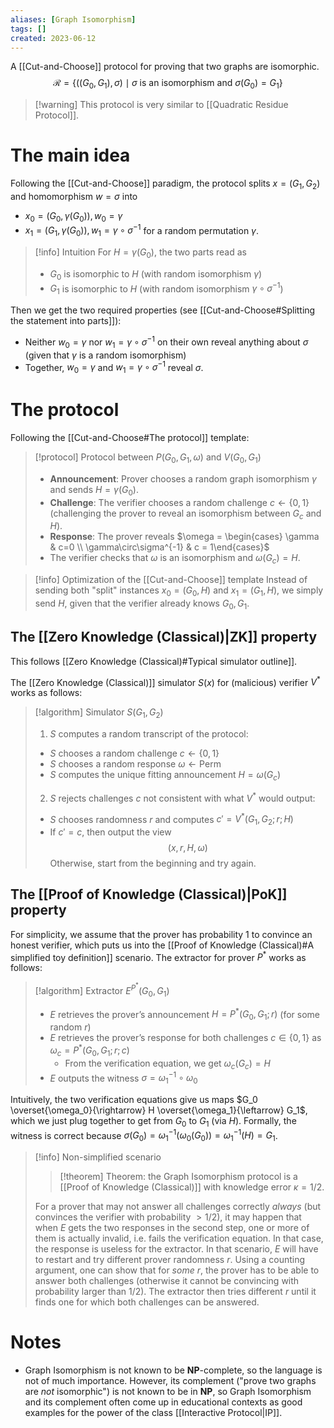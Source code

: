 ```yaml
---
aliases: [Graph Isomorphism]
tags: []
created: 2023-06-12
---
```


A [[Cut-and-Choose]] protocol for proving that two graphs are isomorphic. $$\mathcal{R} = \{((G_0,G_1),\sigma) \mid \sigma\text{ is an isomorphism and } \sigma(G_0) = G_1\}$$
> [!warning] This protocol is very similar to [[Quadratic Residue Protocol]].

# The main idea
Following the [[Cut-and-Choose]] paradigm, the protocol splits $x = (G_1,G_2)$ and homomorphism $w = \sigma$ into 
- $x_0 = (G_0,\gamma(G_0)), w_0 = \gamma$ 
- $x_1 = (G_1,\gamma(G_0)), w_1 = \gamma\circ\sigma^{-1}$
for a random permutation $\gamma$. 

> [!info] Intuition
> For $H = \gamma(G_0)$, the two parts read as
> - $G_0$ is isomorphic to $H$ (with random isomorphism $\gamma$) 
> - $G_1$ is isomorphic to $H$ (with random isomorphism $\gamma\circ\sigma^{-1}$)

Then we get the two required properties (see [[Cut-and-Choose#Splitting the statement into parts]]):
- Neither $w_0 = \gamma$ nor $w_1 = \gamma\circ\sigma^{-1}$ on their own reveal anything about $\sigma$ (given that $\gamma$ is a random isomorphism)
- Together, $w_0 = \gamma$ and $w_1 = \gamma\circ\sigma^{-1}$ reveal $\sigma$.

# The protocol
Following the [[Cut-and-Choose#The protocol]] template:

> [!protocol] Protocol between $P(G_0,G_1,\omega)$ and $V(G_0,G_1)$
> - **Announcement**: Prover chooses a random graph isomorphism $\gamma$ and sends $H = \gamma(G_0)$.
> - **Challenge**: The verifier chooses a random challenge $c\gets\{0,1\}$ (challenging the prover to reveal an isomorphism between $G_c$ and $H$).
> - **Response**: The prover reveals $\omega = \begin{cases} \gamma & c=0 \\ \gamma\circ\sigma^{-1}  & c = 1\end{cases}$
> - The verifier checks that $\omega$ is an isomorphism and $\omega(G_c) = H$.

> [!info] Optimization of the [[Cut-and-Choose]] template
> Instead of sending both "split" instances $x_0 = (G_0,H)$ and $x_1 = (G_1,H)$, we simply send $H$, given that the verifier already knows $G_0,G_1$. 

## The [[Zero Knowledge (Classical)|ZK]] property
This follows [[Zero Knowledge (Classical)#Typical simulator outline]]. 

The [[Zero Knowledge (Classical)]] simulator $S(x)$ for (malicious) verifier $V^*$ works as follows:
> [!algorithm] Simulator $S(G_1,G_2)$
> 1. $S$ computes a random transcript of the protocol:
> 	- $S$ chooses a random challenge $c \gets \{0,1\}$
> 	- $S$ chooses a random response $\omega \gets \mathsf{Perm}$
> 	- $S$ computes the unique fitting announcement $H = \omega(G_c)$
> 2. $S$ rejects challenges $c$ not consistent with what $V^*$ would output:
> 	- $S$ chooses randomness $r$ and computes $c' = V^*(G_1,G_2;r;H)$
> 	- If $c' = c$, then output the view $$(x,r,H,\omega)$$ Otherwise, start from the beginning and try again. 

## The [[Proof of Knowledge (Classical)|PoK]] property
For simplicity, we assume that the prover has probability 1 to convince an honest verifier, which puts us into the [[Proof of Knowledge (Classical)#A simplified toy definition]] scenario. 
The extractor for prover $P^*$ works as follows:
> [!algorithm] Extractor $E^{P^*}(G_0,G_1)$
> - $E$ retrieves the prover’s announcement $H = P^*(G_0,G_1;r)$ (for some random $r$)
> - $E$ retrieves the prover’s response for both challenges $c\in\{0,1\}$ as $\omega_c = P^*(G_0,G_1;r;c)$
> 	- From the verification equation, we get $\omega_c(G_c) = H$
> - $E$ outputs the witness $\sigma = \omega_1^{-1}\circ\omega_0$

Intuitively, the two verification equations give us maps $G_0 \overset{\omega_0}{\rightarrow} H \overset{\omega_1}{\leftarrow} G_1$, which we just plug together to get from $G_0$ to $G_1$ (via $H$).
Formally, the witness is correct because $\sigma(G_0) = \omega_1^{-1}(\omega_0(G_0)) = \omega_1^{-1}(H) = G_1$.

> [!info] Non-simplified scenario
> 
> > [!theorem] Theorem: the Graph Isomorphism protocol is a [[Proof of Knowledge (Classical)]] with knowledge error $\kappa = 1/2$.
> 
> For a prover that may not answer all challenges correctly *always* (but convinces the verifier with probability $> 1/2$), it may happen that when $E$ gets the two responses in the second step, one or more of them is actually invalid, i.e. fails the verification equation. In that case, the response is useless for the extractor.
> In that scenario, $E$ will have to restart and try different prover randomness $r$. Using a counting argument, one can show that for *some* $r$, the prover has to be able to answer both challenges (otherwise it cannot be convincing with probability larger than $1/2$). The extractor then tries different $r$ until it finds one for which both challenges can be answered.

# Notes
- Graph Isomorphism is not known to be $\mathbf{NP}$-complete, so the language is not of much importance. However, its complement ("prove two graphs are *not* isomorphic") is not known to be in $\mathbf{NP}$, so Graph Isomorphism and its complement often come up in educational contexts as good examples for the power of the class [[Interactive Protocol|IP]].